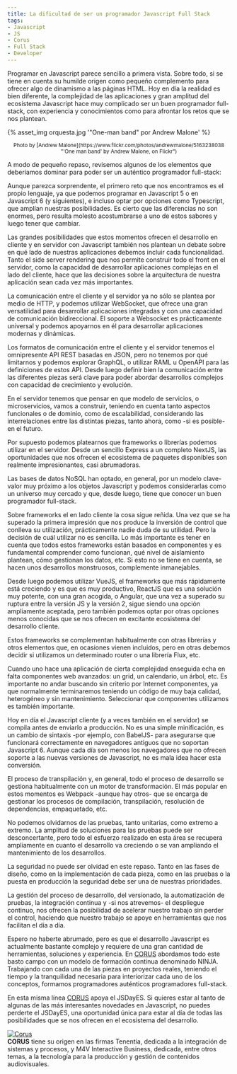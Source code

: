 ```yaml
---
title: La dificultad de ser un programador Javascript Full Stack
tags:
- Javascript
- JS
- Corus
- Full Stack
- Developer
---
```


Programar en Javascript parece sencillo a primera vista. Sobre todo, si se tiene en cuenta su humilde origen como pequeño complemento para ofrecer algo de dinamismo a las páginas HTML. Hoy en día la realidad es bien diferente, la complejidad de las aplicaciones y gran amplitud del ecosistema Javascript hace muy complicado ser un buen programador full-stack, con experiencia y conocimientos como para afrontar los retos que se nos plantean.

{% asset_img orquesta.jpg '"One-man band" por Andrew Malone' %}
<!-- more -->
<center><small>Photo by [Andrew Malone](https://www.flickr.com/photos/andrewmalone/5163238038 "'One man band' by Andrew Malone, on Flickr")</small></center>

A modo de pequeño repaso, revisemos algunos de los elementos que deberíamos dominar para poder ser un auténtico programador full-stack:

Aunque parezca sorprendente, el primero reto que nos encontramos es el propio lenguaje, ya que podemos programar en Javascript 5 o en Javascript 6 (y siguientes), e incluso optar por opciones como Typescript, que amplían nuestras posibilidades. Es cierto que las diferencias no son enormes, pero resulta molesto acostumbrarse a uno de estos sabores y luego tener que cambiar.

Las grandes posibilidades que estos momentos ofrecen el desarrollo en cliente y en servidor con Javascript también nos plantean un debate sobre en qué lado de nuestras aplicaciones debemos incluir cada funcionalidad. Tanto el side server rendering que nos permite construir todo el front en el servidor, como la capacidad de desarrollar aplicaciones complejas en el lado del cliente, hace que las decisiones sobre la arquitectura de nuestra aplicación sean cada vez más importantes.

La comunicación entre el cliente y el servidor ya no sólo se plantea por medio de HTTP, y podemos utilizar WebSocket, que ofrece una gran versatilidad para desarrollar aplicaciones integradas y con una capacidad de comunicación bidireccional. El soporte a Websocket es prácticamente universal y podemos apoyarnos en él para desarrollar aplicaciones modernas y dinámicas.

Los formatos de comunicación entre el cliente y el servidor tenemos el omnipresente API REST basadas en JSON, pero no tenemos por qué limitarnos y podemos explorar GraphQL, o utilizar RAML u OpenAPI para las definiciones de estos API. Desde luego definir bien la comunicación entre las diferentes piezas será clave para poder abordar desarrollos complejos con capacidad de crecimiento y evolución.

En el servidor tenemos que pensar en que modelo de servicios, o microservicios, vamos a construir, teniendo en cuenta tanto aspectos funcionales o de dominio, como de escalabilidad, considerando las interrelaciones entre las distintas piezas, tanto ahora, como -si es posible- en el futuro.

Por supuesto podemos platearnos que frameworks o librerías podemos utilizar en el servidor. Desde un sencillo Express a un completo NextJS, las oportunidades que nos ofrecen el ecosistema de paquetes disponibles son realmente impresionantes, casi abrumadoras.

Las bases de datos NoSQL han optado, en general, por un modelo clave-valor muy próximo a los objetos Javascript y podemos considerarlas como un universo muy cercado y que, desde luego, tiene que conocer un buen programador full-stack.

Sobre frameworks el en lado cliente la cosa sigue reñida. Una vez que se ha superado la primera impresión que nos produce la inversión de control que conlleva su utilización, prácticamente nadie duda de su utilidad. Pero la decisión de cuál utilizar no es sencilla. Lo más importante es tener en cuenta que todos estos frameworks están basados en componentes y es fundamental comprender como funcionan, qué nivel de aislamiento plantean, cómo gestionan los datos, etc. Si esto no se tiene en cuenta, se hacen unos desarrollos monstruosos, complemente inmanejables.

Desde luego podemos utilizar VueJS, el frameworks que más rápidamente está creciendo y es que es muy productivo, ReactJS que es una solución muy potente, con una gran acogida, o Angular, que una vez a superado su ruptura entre la versión JS y la versión 2, sigue siendo una opción ampliamente aceptada, pero también podemos optar por otras opciones menos conocidas que se nos ofrecen en excitante ecosistema del desarrollo cliente.

Estos frameworks se complementan habitualmente con otras librerías y otros elementos que, en ocasiones vienen incluidos, pero en otras debemos decidir si utilizamos un determinado router o una librería Flux, etc.

Cuando uno hace una aplicación de cierta complejidad enseguida echa en falta componentes web avanzados: un grid, un calendario, un árbol, etc. Es importante no andar buscando sin criterio por Internet componentes, ya que normalmente terminaremos teniendo un código de muy baja calidad, heterogéneo y sin mantenimiento. Seleccionar que componentes utilizamos es también importante.

Hoy en día el Javascript cliente (y a veces también en el servidor) se compila antes de enviarlo a producción. No es una simple minificación, es un cambio de sintaxis -por ejemplo, con BabelJS- para asegurarse que funcionará correctamente en navegadores antiguos que no soportan Javascript 6. Aunque cada día son menos los navegadores que no ofrecen soporte a las nuevas versiones de Javascript, no es mala idea hacer esta conversión.

El proceso de transpilación y, en general, todo el proceso de desarrollo se gestiona habitualmente con un motor de transformación. El más popular en estos momentos es Webpack -aunque hay otros- que se encarga de gestionar los procesos de compilación, transpilación, resolución de dependencias, empaquetado, etc.

No podemos olvidarnos de las pruebas, tanto unitarias, como extremo a extremo. La amplitud de soluciones para las pruebas puede ser desconcertante, pero todo el esfuerzo realizado en esta área se recupera ampliamente en cuanto el desarrollo va creciendo o se van ampliando el mantenimiento de los desarrollos.

La seguridad no puede ser olvidad en este repaso. Tanto en las fases de diseño, como en la implementación de cada pieza, como en las pruebas o la puesta en producción la seguridad debe ser una de nuestras prioridades.

La gestión del proceso de desarrollo, del versionado, la automatización de pruebas, la integración continua y -si nos atrevemos- el despliegue continuo, nos ofrecen la posibilidad de acelerar nuestro trabajo sin perder el control, haciendo que nuestro trabajo se apoye en herramientas que nos facilitan el día a día.

Espero no haberte abrumado, pero es que el desarrollo Javascript es actualmente bastante complejo y requiere de una gran cantidad de herramientas, soluciones y experiencia. En [CORUS](https://www.corusconsulting.com/) abordamos todo este basto campo con un modelo de formación continua denominado NINJA. Trabajando con cada una de las piezas en proyectos reales, teniendo el tiempo y la tranquilidad necesaria para interiorizar cada uno de los conceptos, formamos programadores auténticos programadores full-stack.

En esta misma línea [CORUS](https://www.corusconsulting.com/) apoya el JSDayES. Si quieres estar al tanto de algunas de las más interesantes novedades en Javascript, no puedes perderte el JSDayES, una oportunidad única para estar al día de todas las posibilidades que se nos ofrecen en el ecosistema del desarrollo.

<div class="sponsor" style="border-color: #44ae33">
  <a class="logo" href="https://www.corusconsulting.com/"><img src="corus.png" alt="Corus" /></a>
  <div>
    <strong>CORUS</strong> tiene su origen en las firmas Tenentia, dedicada a la integración de sistemas y procesos, y M4V Interactive Business, dedicada, entre otros temas, a la tecnología para la producción y gestión de contenidos audiovisuales.
  </div>
</div>
